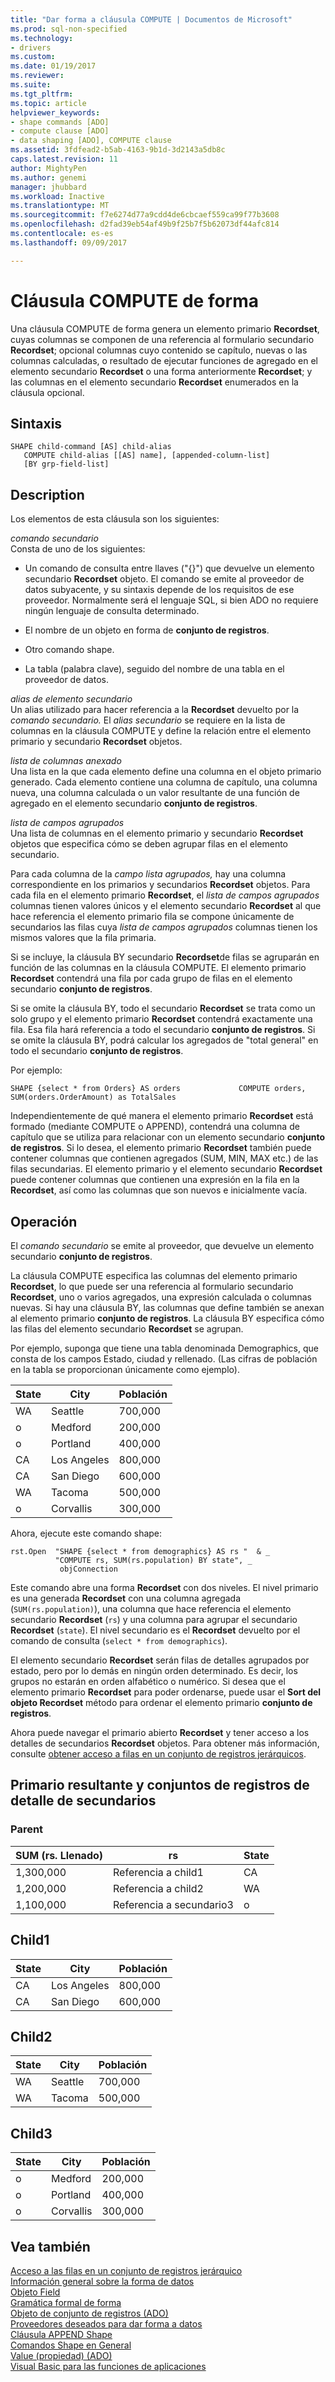 ```yaml
---
title: "Dar forma a cláusula COMPUTE | Documentos de Microsoft"
ms.prod: sql-non-specified
ms.technology:
- drivers
ms.custom: 
ms.date: 01/19/2017
ms.reviewer: 
ms.suite: 
ms.tgt_pltfrm: 
ms.topic: article
helpviewer_keywords:
- shape commands [ADO]
- compute clause [ADO]
- data shaping [ADO], COMPUTE clause
ms.assetid: 3fdfead2-b5ab-4163-9b1d-3d2143a5db8c
caps.latest.revision: 11
author: MightyPen
ms.author: genemi
manager: jhubbard
ms.workload: Inactive
ms.translationtype: MT
ms.sourcegitcommit: f7e6274d77a9cdd4de6cbcaef559ca99f77b3608
ms.openlocfilehash: d2fad39eb54af49b9f25b7f5b62073df44afc814
ms.contentlocale: es-es
ms.lasthandoff: 09/09/2017

---
```

# <a name="shape-compute-clause"></a>Cláusula COMPUTE de forma
Una cláusula COMPUTE de forma genera un elemento primario **Recordset**, cuyas columnas se componen de una referencia al formulario secundario **Recordset**; opcional columnas cuyo contenido se capítulo, nuevas o las columnas calculadas, o resultado de ejecutar funciones de agregado en el elemento secundario **Recordset** o una forma anteriormente **Recordset**; y las columnas en el elemento secundario **Recordset** enumerados en la cláusula opcional.  
  
## <a name="syntax"></a>Sintaxis  
  
```  
SHAPE child-command [AS] child-alias  
   COMPUTE child-alias [[AS] name], [appended-column-list]  
   [BY grp-field-list]  
```  
  
## <a name="description"></a>Description  
 Los elementos de esta cláusula son los siguientes:  
  
 *comando secundario*  
 Consta de uno de los siguientes:  
  
-   Un comando de consulta entre llaves ("{}") que devuelve un elemento secundario **Recordset** objeto. El comando se emite al proveedor de datos subyacente, y su sintaxis depende de los requisitos de ese proveedor. Normalmente será el lenguaje SQL, si bien ADO no requiere ningún lenguaje de consulta determinado.  
  
-   El nombre de un objeto en forma de **conjunto de registros**.  
  
-   Otro comando shape.  
  
-   La tabla (palabra clave), seguido del nombre de una tabla en el proveedor de datos.  
  
 *alias de elemento secundario*  
 Un alias utilizado para hacer referencia a la **Recordset** devuelto por la *comando secundario.* El *alias secundario* se requiere en la lista de columnas en la cláusula COMPUTE y define la relación entre el elemento primario y secundario **Recordset** objetos.  
  
 *lista de columnas anexado*  
 Una lista en la que cada elemento define una columna en el objeto primario generado. Cada elemento contiene una columna de capítulo, una columna nueva, una columna calculada o un valor resultante de una función de agregado en el elemento secundario **conjunto de registros**.  
  
 *lista de campos agrupados*  
 Una lista de columnas en el elemento primario y secundario **Recordset** objetos que especifica cómo se deben agrupar filas en el elemento secundario.  
  
 Para cada columna de la *campo lista agrupados,* hay una columna correspondiente en los primarios y secundarios **Recordset** objetos. Para cada fila en el elemento primario **Recordset**, el *lista de campos agrupados* columnas tienen valores únicos y el elemento secundario **Recordset** al que hace referencia el elemento primario fila se compone únicamente de secundarios las filas cuya *lista de campos agrupados* columnas tienen los mismos valores que la fila primaria.  
  
 Si se incluye, la cláusula BY secundario **Recordset**de filas se agruparán en función de las columnas en la cláusula COMPUTE. El elemento primario **Recordset** contendrá una fila por cada grupo de filas en el elemento secundario **conjunto de registros**.  
  
 Si se omite la cláusula BY, todo el secundario **Recordset** se trata como un solo grupo y el elemento primario **Recordset** contendrá exactamente una fila. Esa fila hará referencia a todo el secundario **conjunto de registros**. Si se omite la cláusula BY, podrá calcular los agregados de "total general" en todo el secundario **conjunto de registros**.  
  
 Por ejemplo:  
  
```  
SHAPE {select * from Orders} AS orders             COMPUTE orders, SUM(orders.OrderAmount) as TotalSales         
```  
  
 Independientemente de qué manera el elemento primario **Recordset** está formado (mediante COMPUTE o APPEND), contendrá una columna de capítulo que se utiliza para relacionar con un elemento secundario **conjunto de registros**. Si lo desea, el elemento primario **Recordset** también puede contener columnas que contienen agregados (SUM, MIN, MAX etc.) de las filas secundarias. El elemento primario y el elemento secundario **Recordset** puede contener columnas que contienen una expresión en la fila en la **Recordset**, así como las columnas que son nuevos e inicialmente vacía.  
  
## <a name="operation"></a>Operación  
 El *comando secundario* se emite al proveedor, que devuelve un elemento secundario **conjunto de registros**.  
  
 La cláusula COMPUTE especifica las columnas del elemento primario **Recordset**, lo que puede ser una referencia al formulario secundario **Recordset**, uno o varios agregados, una expresión calculada o columnas nuevas. Si hay una cláusula BY, las columnas que define también se anexan al elemento primario **conjunto de registros**. La cláusula BY especifica cómo las filas del elemento secundario **Recordset** se agrupan.  
  
 Por ejemplo, suponga que tiene una tabla denominada Demographics, que consta de los campos Estado, ciudad y rellenado. (Las cifras de población en la tabla se proporcionan únicamente como ejemplo).  
  
|State|City|Población|  
|-----------|----------|----------------|  
|WA|Seattle|700,000|  
|o|Medford|200,000|  
|o|Portland|400,000|  
|CA|Los Angeles|800,000|  
|CA|San Diego|600,000|  
|WA|Tacoma|500,000|  
|o|Corvallis|300,000|  
  
 Ahora, ejecute este comando shape:  
  
```  
rst.Open  "SHAPE {select * from demographics} AS rs "  & _  
          "COMPUTE rs, SUM(rs.population) BY state", _  
           objConnection  
```  
  
 Este comando abre una forma **Recordset** con dos niveles. El nivel primario es una generada **Recordset** con una columna agregada (`SUM(rs.population)`), una columna que hace referencia el elemento secundario **Recordset** (`rs`) y una columna para agrupar el secundario **Recordset** (`state`). El nivel secundario es el **Recordset** devuelto por el comando de consulta (`select * from demographics`).  
  
 El elemento secundario **Recordset** serán filas de detalles agrupados por estado, pero por lo demás en ningún orden determinado. Es decir, los grupos no estarán en orden alfabético o numérico. Si desea que el elemento primario **Recordset** para poder ordenarse, puede usar el **Sort del objeto Recordset** método para ordenar el elemento primario **conjunto de registros**.  
  
 Ahora puede navegar el primario abierto **Recordset** y tener acceso a los detalles de secundarios **Recordset** objetos. Para obtener más información, consulte [obtener acceso a filas en un conjunto de registros jerárquicos](../../../ado/guide/data/accessing-rows-in-a-hierarchical-recordset.md).  
  
## <a name="resultant-parent-and-child-detail-recordsets"></a>Primario resultante y conjuntos de registros de detalle de secundarios  
  
### <a name="parent"></a>Parent  
  
|SUM (rs. Llenado)|rs|State|  
|---------------------------|--------|-----------|  
|1,300,000|Referencia a child1|CA|  
|1,200,000|Referencia a child2|WA|  
|1,100,000|Referencia a secundario3|o|  
  
## <a name="child1"></a>Child1  
  
|State|City|Población|  
|-----------|----------|----------------|  
|CA|Los Angeles|800,000|  
|CA|San Diego|600,000|  
  
## <a name="child2"></a>Child2  
  
|State|City|Población|  
|-----------|----------|----------------|  
|WA|Seattle|700,000|  
|WA|Tacoma|500,000|  
  
## <a name="child3"></a>Child3  
  
|State|City|Población|  
|-----------|----------|----------------|  
|o|Medford|200,000|  
|o|Portland|400,000|  
|o|Corvallis|300,000|  
  
## <a name="see-also"></a>Vea también  
 [Acceso a las filas en un conjunto de registros jerárquico](../../../ado/guide/data/accessing-rows-in-a-hierarchical-recordset.md)   
 [Información general sobre la forma de datos](../../../ado/guide/data/data-shaping-overview.md)   
 [Objeto Field](../../../ado/reference/ado-api/field-object.md)   
 [Gramática formal de forma](../../../ado/guide/data/formal-shape-grammar.md)   
 [Objeto de conjunto de registros (ADO)](../../../ado/reference/ado-api/recordset-object-ado.md)   
 [Proveedores deseados para dar forma a datos](../../../ado/guide/data/required-providers-for-data-shaping.md)   
 [Cláusula APPEND Shape](../../../ado/guide/data/shape-append-clause.md)   
 [Comandos Shape en General](../../../ado/guide/data/shape-commands-in-general.md)   
 [Value (propiedad) (ADO)](../../../ado/reference/ado-api/value-property-ado.md)   
 [Visual Basic para las funciones de aplicaciones](../../../ado/guide/data/visual-basic-for-applications-functions.md)

